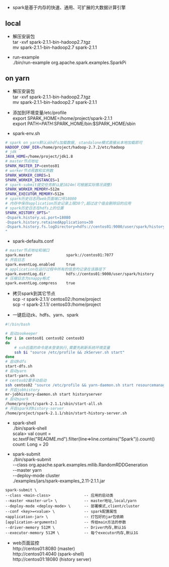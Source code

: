 - spark是基于内存的快速、通用、可扩展的大数据计算引擎

## local
- 解压安装包  
tar -xvf spark-2.1.1-bin-hadoop2.7.tgz  
mv spark-2.1.1-bin-hadoop2.7 spark-2.1.1

- run-example  
./bin/run-example org.apache.spark.examples.SparkPi  

## on yarn
- 解压安装包  
tar -xvf spark-2.1.1-bin-hadoop2.7.tgz  
mv spark-2.1.1-bin-hadoop2.7 spark-2.1.1

- 添加到环境变量/etc/profile  
export SPARK_HOME=/home/project/spark-2.1.1  
export PATH=$PATH:$SPARK_HOME/bin:$SPARK_HOME/sbin

- spark-env.sh  
```bash
# spark on yarn默认从hdfs加载数据, standalone模式直接从本地加载即可
HADOOP_CONF_DIR=/home/project/hadoop-2.7.2/etc/hadoop
# jdk
JAVA_HOME=/home/project/jdk1.8
# master节点地址
SPARK_MASTER_IP=centos01
# worker节点核数和实例数
SPARK_WORKER_CORES=1
SPARK_WORKER_INSTANCES=1
# spark-submit提交任务默认是1024m(可根据实际情况调整)
SPARK_WORKER_MEMORY=512m  
SPARK_EXECUTOR_MEMORY=512m
# spark历史日志的web页面端口号18080
# 内存中保存application历史记录上限30个,超过这个值会删除旧的应用
# spark历史日志在hdfs上的位置
SPARK_HISTORY_OPTS="
-Dspark.history.ui.port=18080
-Dspark.history.retainedApplications=30
-Dspark.history.fs.logDirectory=hdfs://centos01:9000/user/spark/history
"
```
- spark-defaults.conf
```bash
# master节点地址和端口
spark.master               spark://centos01:7077    
# 开启日志
spark.eventLog.enabled     true
# application在运行过程中所有的信息均记录在该路径下
spark.eventLog.dir         hdfs://centos01:9000/user/spark/history   
# 压缩日志为snappy格式
spark.eventLog.compress    true
```

- 拷贝spark到其它节点  
scp -r spark-2.1.1/ centos02:/home/project  
scp -r spark-2.1.1/ centos03:/home/project

- 一键启动zk、hdfs、yarn、spark  
```bash
#!/bin/bash

# 启动zookeeper
for i in centos01 centos02 centos03
do
    # ssh后面的命令是未登录执行,需要先刷新系统环境变量
    ssh $i "source /etc/profile && zkServer.sh start"
done
# 启动hdfs
start-dfs.sh
# 启动yarn
start-yarn.sh
# centos02要手动启动
ssh centos02 "source /etc/profile && yarn-daemon.sh start resourcemanager"
# 开启jobhistory
mr-jobhistory-daemon.sh start historyserver
# 启动spark
/home/project/spark-2.1.1/sbin/start-all.sh
# 开启spark的history-server
/home/project/spark-2.1.1/sbin/start-history-server.sh
```
- spark-shell  
./bin/spark-shell  
scala> val count = sc.textFile("README.md").filter(line=>line.contains("Spark")).count()  
count: Long = 20 

- spark-submit  
./bin/spark-submit \
--class org.apache.spark.examples.mllib.RandomRDDGeneration \
--master yarn \
--deploy-mode cluster \
./examples/jars/spark-examples_2.11-2.1.1.jar  
```angular2html
spark-submit \
--class <main-class>               -- 应用的启动类
--master <master-url> \            -- master地址,local/yarn
--deploy-mode <deploy-mode> \      -- 部署模式,client/cluster
--conf <key>=<value> \             -- spark配置属性
<application-jar> \                -- 打包好的jar包依赖
[application-arguments]            -- 传给main方法的参数
--driver-memory 512M \             -- Driver内存,默认1G
--executor-memory 512M \           -- 每个executor内存,默认1G
```

- web页面监控  
http://centos01:8080 (master)  
http://centos01:4040 (spark-shell)  
http://centos01:18080 (history server)
